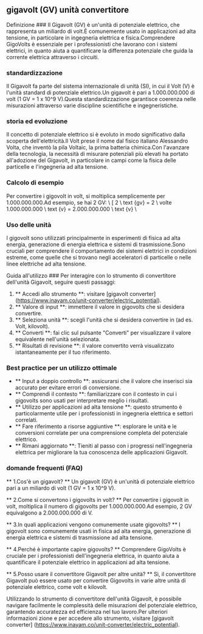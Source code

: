 ## gigavolt (GV) unità convertitore

Definizione ###
Il Gigavolt (GV) è un'unità di potenziale elettrico, che rappresenta un miliardo di volt.È comunemente usato in applicazioni ad alta tensione, in particolare in ingegneria elettrica e fisica.Comprendere GigoVolts è essenziale per i professionisti che lavorano con i sistemi elettrici, in quanto aiuta a quantificare la differenza potenziale che guida la corrente elettrica attraverso i circuiti.

### standardizzazione
Il Gigavolt fa parte del sistema internazionale di unità (SI), in cui il Volt (V) è l'unità standard di potenziale elettrico.Un gigavolt è pari a 1.000.000.000 di volt (1 GV = 1 x 10^9 V).Questa standardizzazione garantisce coerenza nelle misurazioni attraverso varie discipline scientifiche e ingegneristiche.

### storia ed evoluzione
Il concetto di potenziale elettrico si è evoluto in modo significativo dalla scoperta dell'elettricità.Il Volt prese il nome dal fisico italiano Alessandro Volta, che inventò la pila Voltaic, la prima batteria chimica.Con l'avanzare della tecnologia, la necessità di misurare potenziali più elevati ha portato all'adozione del Gigavolt, in particolare in campi come la fisica delle particelle e l'ingegneria ad alta tensione.

### Calcolo di esempio
Per convertire i gigovolt in volt, si moltiplica semplicemente per 1.000.000.000.Ad esempio, se hai 2 GV:
\ [
2 \ text {gv} = 2 \ volte 1.000.000.000 \ text {v} = 2.000.000.000 \ text {v}
\

### Uso delle unità
I gigovolt sono utilizzati principalmente in esperimenti di fisica ad alta energia, generazione di energia elettrica e sistemi di trasmissione.Sono cruciali per comprendere il comportamento dei sistemi elettrici in condizioni estreme, come quelle che si trovano negli acceleratori di particelle o nelle linee elettriche ad alta tensione.

Guida all'utilizzo ###
Per interagire con lo strumento di convertitore dell'unità Gigavolt, seguire questi passaggi:
1. ** Accedi allo strumento **: visitare [gigavolt converter] (https://www.inayam.co/unit-converter/electric_potential).
2. ** Valore di input **: immettere il valore in gigovolts che si desidera convertire.
3. ** Seleziona unità **: scegli l'unità che si desidera convertire in (ad es. Volt, kilovolt).
4. ** Converti **: fai clic sul pulsante "Converti" per visualizzare il valore equivalente nell'unità selezionata.
5. ** Risultati di revisione **: il valore convertito verrà visualizzato istantaneamente per il tuo riferimento.

### Best practice per un utilizzo ottimale
- ** Input a doppio controllo **: assicurarsi che il valore che inserisci sia accurato per evitare errori di conversione.
- ** Comprendi il contesto **: familiarizzare con il contesto in cui i gigovolts sono usati per interpretare meglio i risultati.
- ** Utilizzo per applicazioni ad alta tensione **: questo strumento è particolarmente utile per i professionisti in ingegneria elettrica e settori correlati.
- ** Fare riferimento a risorse aggiuntive **: esplorare le unità e le conversioni correlate per una comprensione completa del potenziale elettrico.
- ** Rimani aggiornato **: Tieniti al passo con i progressi nell'ingegneria elettrica per migliorare la tua conoscenza delle applicazioni Gigavolt.

### domande frequenti (FAQ)

** 1.Cos'è un gigavolt? **
Un gigavolt (GV) è un'unità di potenziale elettrico pari a un miliardo di volt (1 GV = 1 x 10^9 V).

** 2.Come si convertono i gigovolts in volt? **
Per convertire i gigovolt in volt, moltiplica il numero di gigovolts per 1.000.000.000.Ad esempio, 2 GV equivalgono a 2.000.000.000 di V.

** 3.In quali applicazioni vengono comunemente usate gigovolts? **
I gigovolt sono comunemente usati in fisica ad alta energia, generazione di energia elettrica e sistemi di trasmissione ad alta tensione.

** 4.Perché è importante capire gigovolts? **
Comprendere GigoVolts è cruciale per i professionisti dell'ingegneria elettrica, in quanto aiuta a quantificare il potenziale elettrico in applicazioni ad alta tensione.

** 5.Posso usare il convertitore Gigavolt per altre unità? **
Sì, il convertitore Gigavolt può essere usato per convertire Gigovolts in varie altre unità di potenziale elettrico, come volt e kilovolt.

Utilizzando lo strumento di convertitore dell'unità Gigavolt, è possibile navigare facilmente le complessità delle misurazioni del potenziale elettrico, garantendo accuratezza ed efficienza nel tuo lavoro.Per ulteriori informazioni zione e per accedere allo strumento, visitare [gigavolt converter] (https://www.inayam.co/unit-converter/electric_potential).
